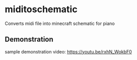 # miditoschematic
 Converts midi file into minecraft schematic for piano

## Demonstration
 sample demonstration video: https://youtu.be/rxhN_WokbF0